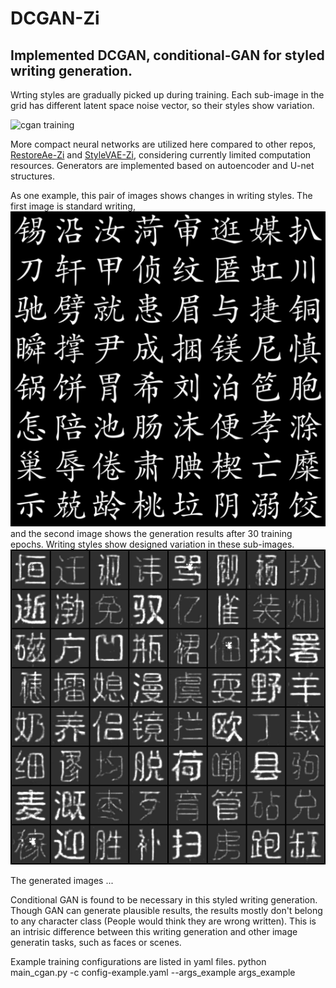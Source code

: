 # DCGAN-Zi

## Implemented DCGAN, conditional-GAN for styled writing generation.

Wrting styles are gradually picked up during training. Each sub-image in the grid has different latent space noise vector, so their styles show variation.

![cgan training](./images/cgan.gif)



More compact neural networks are utilized here compared to other repos, [RestoreAe-Zi](https://github.com/Shawn-SFYu/RestoreAE-Zi) and [StyleVAE-Zi](https://github.com/Shawn-SFYu/StyleVAE-Zi), considering currently limited computation resources. Generators are implemented based on autoencoder and U-net structures. 

As one example, this pair of images shows changes in writing styles. The first image is standard writing, 
![standard writing](./images/std_writing.png)
and the second image shows the generation results after 30 training epochs. Writing styles show designed variation in these sub-images. 
![cgan training final](./images/training_final.png)

The generated images ...

Conditional GAN is found to be necessary in this styled writing generation. Though GAN can generate plausible results, the results mostly don't belong to any character class (People would think they are wrong written). This is an intrisic difference between this writing generation and other image generatin tasks, such as faces or scenes.

Example training configurations are listed in yaml files.
python main_cgan.py -c config-example.yaml --args_example args_example